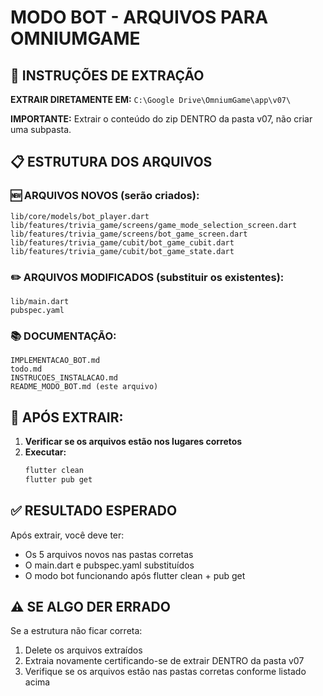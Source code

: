 # MODO BOT - ARQUIVOS PARA OMNIUMGAME

## 📁 INSTRUÇÕES DE EXTRAÇÃO

**EXTRAIR DIRETAMENTE EM:** `C:\Google Drive\OmniumGame\app\v07\`

**IMPORTANTE:** Extrair o conteúdo do zip DENTRO da pasta v07, não criar uma subpasta.

## 📋 ESTRUTURA DOS ARQUIVOS

### 🆕 ARQUIVOS NOVOS (serão criados):
```
lib/core/models/bot_player.dart
lib/features/trivia_game/screens/game_mode_selection_screen.dart
lib/features/trivia_game/screens/bot_game_screen.dart
lib/features/trivia_game/cubit/bot_game_cubit.dart
lib/features/trivia_game/cubit/bot_game_state.dart
```

### ✏️ ARQUIVOS MODIFICADOS (substituir os existentes):
```
lib/main.dart
pubspec.yaml
```

### 📚 DOCUMENTAÇÃO:
```
IMPLEMENTACAO_BOT.md
todo.md
INSTRUCOES_INSTALACAO.md
README_MODO_BOT.md (este arquivo)
```

## 🔧 APÓS EXTRAIR:

1. **Verificar se os arquivos estão nos lugares corretos**
2. **Executar:**
   ```bash
   flutter clean
   flutter pub get
   ```

## ✅ RESULTADO ESPERADO

Após extrair, você deve ter:
- Os 5 arquivos novos nas pastas corretas
- O main.dart e pubspec.yaml substituídos
- O modo bot funcionando após flutter clean + pub get

## ⚠️ SE ALGO DER ERRADO

Se a estrutura não ficar correta:
1. Delete os arquivos extraídos
2. Extraia novamente certificando-se de extrair DENTRO da pasta v07
3. Verifique se os arquivos estão nas pastas corretas conforme listado acima

